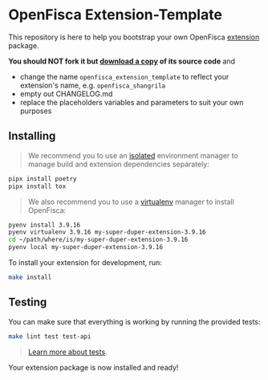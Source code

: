# OpenFisca Extension-Template

This repository is here to help you bootstrap your own OpenFisca [extension](http://openfisca.org/doc/contribute/extensions.html) package.

**You should NOT fork it but [download a copy](https://github.com/openfisca/extension-template/archive/master.zip) of its source code** and
- change the name `openfisca_extension_template` to reflect your extension's name, e.g. `openfisca_shangrila`
- empty out CHANGELOG.md
- replace the placeholders variables and parameters to suit your own purposes

## Installing

> We recommend you to use an [isolated](https://pypi.org/project/pipx/)
> environment manager to manage build and extension dependencies separately:

```sh
pipx install poetry
pipx install tox
```

> We also recommend you to use a [virtualenv](https://github.com/pyenv/pyenv-virtualenv)
> manager to install OpenFisca:

```sh
pyenv install 3.9.16
pyenv virtualenv 3.9.16 my-super-duper-extension-3.9.16
cd ~/path/where/is/my-super-duper-extension-3.9.16
pyenv local my-super-duper-extension-3.9.16
```

To install your extension for development, run:

```sh
make install
```

## Testing

You can make sure that everything is working by running the provided tests:

```sh
make lint test test-api
```

> [Learn more about tests](http://openfisca.org/doc/coding-the-legislation/writing_yaml_tests.html).

Your extension package is now installed and ready!

